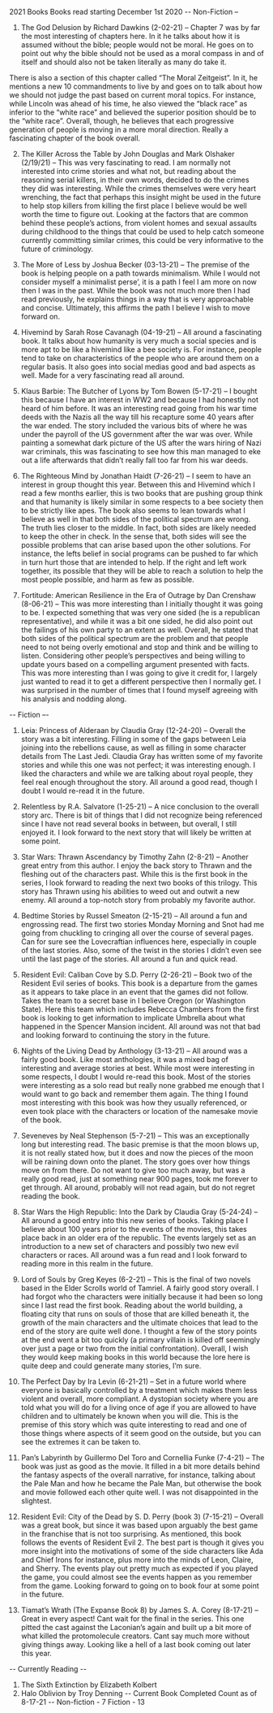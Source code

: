2021 Books
Books read starting December 1st 2020
-- Non-Fiction –

1. The God Delusion by Richard Dawkins (2-02-21) – Chapter 7 was by far the most interesting of chapters here. In it he talks about how it is assumed without the bible; people would not be moral. He goes on to point out why the bible should not be used as a moral compass in and of itself and should also not be taken literally as many do take it.

There is also a section of this chapter called “The Moral Zeitgeist”. In it, he mentions a new 10 commandments to live by and goes on to talk about how we should not judge the past based on current moral topics. For instance, while Lincoln was ahead of his time, he also viewed the “black race” as inferior to the “white race” and believed the superior position should be to the “white race”. Overall, though, he believes that each progressive generation of people is moving in a more moral direction. Really a fascinating chapter of the book overall.

2. The Killer Across the Table by John Douglas and Mark Olshaker (2/19/21) – This was very fascinating to read. I am normally not interested into crime stories and what not, but reading about the reasoning serial killers, in their own words, decided to do the crimes they did was interesting. While the crimes themselves were very heart wrenching, the fact that perhaps this insight might be used in the future to help stop killers from killing the first place I believe would be well worth the time to figure out. Looking at the factors that are common behind these people’s actions, from violent homes and sexual assaults during childhood to the things that could be used to help catch someone currently committing similar crimes, this could be very informative to the future of criminology.

3. The More of Less by Joshua Becker (03-13-21) – The premise of the book is helping people on a path towards minimalism. While I would not consider myself a minimalist perse’, it is a path I feel I am more on now then I was in the past. While the book was not much more then I had read previously, he explains things in a way that is very approachable and concise. Ultimately, this affirms the path I believe I wish to move forward on.

4. Hivemind by Sarah Rose Cavanagh (04-19-21) – All around a fascinating book. It talks about how humanity is very much a social species and is more apt to be like a hivemind like a bee society is. For instance, people tend to take on characteristics of the people who are around them on a regular basis. It also goes into social medias good and bad aspects as well. Made for a very fascinating read all around.

5. Klaus Barbie: The Butcher of Lyons by Tom Bowen (5-17-21) – I bought this because I have an interest in WW2 and because I had honestly not heard of him before. It was an interesting read going from his war time deeds with the Nazis all the way till his recapture some 40 years after the war ended. The story included the various bits of where he was under the payroll of the US government after the war was over. While painting a somewhat dark picture of the US after the wars hiring of Nazi war criminals, this was fascinating to see how this man managed to eke out a life afterwards that didn’t really fall too far from his war deeds.

6. The Righteous Mind by Jonathan Haidt (7-26-21) – I seem to have an interest in group thought this year. Between this and Hivemind which I read a few months earlier, this is two books that are pushing group think and that humanity is likely similar in some respects to a bee society then to be strictly like apes. The book also seems to lean towards what I believe as well in that both sides of the political spectrum are wrong. The truth lies closer to the middle. In fact, both sides are likely needed to keep the other in check. In the sense that, both sides will see the possible problems that can arise based upon the other solutions. For instance, the lefts belief in social programs can be pushed to far which in turn hurt those that are intended to help. If the right and left work together, its possible that they will be able to reach a solution to help the most people possible, and harm as few as possible.

7. Fortitude: American Resilience in the Era of Outrage by Dan Crenshaw (8-06-21) – This was more interesting than I initially thought it was going to be. I expected something that was very one sided (he is a republican representative), and while it was a bit one sided, he did also point out the failings of his own party to an extent as well. Overall, he stated that both sides of the political spectrum are the problem and that people need to not being overly emotional and stop and think and be willing to listen. Considering other people’s perspectives and being willing to update yours based on a compelling argument presented with facts. This was more interesting than I was going to give it credit for, I largely just wanted to read it to get a different perspective then I normally get. I was surprised in the number of times that I found myself agreeing with his analysis and nodding along.

-- Fiction –-

1. Leia: Princess of Alderaan by Claudia Gray (12-24-20) – Overall the story was a bit interesting. Filling in some of the gaps between Leia joining into the rebellions cause, as well as filling in some character details from The Last Jedi. Claudia Gray has written some of my favorite stories and while this one was not perfect; it was interesting enough. I liked the characters and while we are talking about royal people, they feel real enough throughout the story. All around a good read, though I doubt I would re-read it in the future.

2. Relentless by R.A. Salvatore (1-25-21) – A nice conclusion to the overall story arc. There is bit of things that I did not recognize being referenced since I have not read several books in between, but overall, I still enjoyed it. I look forward to the next story that will likely be written at some point.

3. Star Wars: Thrawn Ascendancy by Timothy Zahn (2-8-21) – Another great entry from this author. I enjoy the back story to Thrawn and the fleshing out of the characters past. While this is the first book in the series, I look forward to reading the next two books of this trilogy. This story has Thrawn using his abilities to weed out and outwit a new enemy. All around a top-notch story from probably my favorite author.

4. Bedtime Stories by Russel Smeaton (2-15-21) – All around a fun and engrossing read. The first two stories Monday Morning and Snot had me going from chuckling to cringing all over the course of several pages. Can for sure see the Lovecraftian influences here, especially in couple of the last stories. Also, some of the twist in the stories I didn’t even see until the last page of the stories. All around a fun and quick read.

5. Resident Evil: Caliban Cove by S.D. Perry (2-26-21) – Book two of the Resident Evil series of books. This book is a departure from the games as it appears to take place in an event that the games did not follow. Takes the team to a secret base in I believe Oregon (or Washington State). Here this team which includes Rebecca Chambers from the first book is looking to get information to implicate Umbrella about what happened in the Spencer Mansion incident. All around was not that bad and looking forward to continuing the story in the future.

6. Nights of the Living Dead by Anthology (3-13-21) – All around was a fairly good book. Like most anthologies, it was a mixed bag of interesting and average stories at best. While most were interesting in some respects, I doubt I would re-read this book. Most of the stories were interesting as a solo read but really none grabbed me enough that I would want to go back and remember them again. The thing I found most interesting with this book was how they usually referenced, or even took place with the characters or location of the namesake movie of the book.

7. Seveneves by Neal Stephenson (5-7-21) – This was an exceptionally long but interesting read. The basic premise is that the moon blows up, it is not really stated how, but it does and now the pieces of the moon will be raining down onto the planet. The story goes over how things move on from there. Do not want to give too much away, but was a really good read, just at something near 900 pages, took me forever to get through. All around, probably will not read again, but do not regret reading the book.

8. Star Wars the High Republic: Into the Dark by Claudia Gray (5-24-24) – All around a good entry into this new series of books. Taking place I believe about 100 years prior to the events of the movies, this takes place back in an older era of the republic. The events largely set as an introduction to a new set of characters and possibly two new evil characters or races. All around was a fun read and I look forward to reading more in this realm in the future.

9. Lord of Souls by Greg Keyes (6-2-21) – This is the final of two novels based in the Elder Scrolls world of Tamriel. A fairly good story overall. I had forgot who the characters were initially because it had been so long since I last read the first book. Reading about the world building, a floating city that runs on souls of those that are killed beneath it, the growth of the main characters and the ultimate choices that lead to the end of the story are quite well done. I thought a few of the story points at the end went a bit too quickly (a primary villain is killed off seemingly over just a page or two from the initial confrontation). Overall, I wish they would keep making books in this world because the lore here is quite deep and could generate many stories, I’m sure.

10. The Perfect Day by Ira Levin (6-21-21) – Set in a future world where everyone is basically controlled by a treatment which makes them less violent and overall, more compliant. A dystopian society where you are told what you will do for a living once of age if you are allowed to have children and to ultimately be known when you will die. This is the premise of this story which was quite interesting to read and one of those things where aspects of it seem good on the outside, but you can see the extremes it can be taken to.
11. Pan’s Labyrinth by Guillermo Del Toro and Cornellia Funke (7-4-21) – The book was just as good as the movie. It filled in a bit more details behind the fantasy aspects of the overall narrative, for instance, talking about the Pale Man and how he became the Pale Man, but otherwise the book and movie followed each other quite well. I was not disappointed in the slightest.

12. Resident Evil: City of the Dead by S. D. Perry (book 3) (7-15-21) – Overall was a great book, but since it was based upon arguably the best game in the franchise that is not too surprising. As mentioned, this book follows the events of Resident Evil 2. The best part is though it gives you more insight into the motivations of some of the side characters like Ada and Chief Irons for instance, plus more into the minds of Leon, Claire, and Sherry. The events play out pretty much as expected if you played the game, you could almost see the events happen as you remember from the game. Looking forward to going on to book four at some point in the future.

13. Tiamat’s Wrath (The Expanse Book 8) by James S. A. Corey (8-17-21) – Great in every aspect! Cant wait for the final in the series. This one pitted the cast against the Laconian’s again and built up a bit more of what killed the protomolecule creators. Cant say much more without giving things away. Looking like a hell of a last book coming out later this year.

-- Currently Reading --
1.	The Sixth Extinction by Elizabeth Kolbert
2.	Halo Oblivion by Troy Denning
-- Current Book Completed Count as of 8-17-21 --
Non-fiction - 7
Fiction - 13

